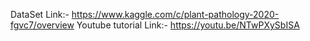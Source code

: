 DataSet Link:- https://www.kaggle.com/c/plant-pathology-2020-fgvc7/overview
Youtube tutorial Link:- https://youtu.be/NTwPXySbISA
